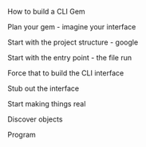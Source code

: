
How to build a CLI Gem

Plan your gem - imagine your interface

Start with the project structure - google

Start with the entry point - the file run

Force that to build the CLI interface

Stub out the interface

Start making things real

Discover objects

Program
